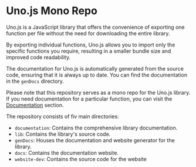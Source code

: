 # Uno.js Mono Repo
Uno.js is a JavaScript library that offers the convenience of exporting one function per file without the need for downloading the entire library.

By exporting individual functions, Uno.js allows you to import only the specific functions you require, resulting in a smaller bundle size and improved code readability.

The documentation for Uno.js is automatically generated from the source code, ensuring that it is always up to date. You can find the documentation in the `genDocs` directory.

Please note that this repository serves as a mono repo for the Uno.js library. If you need documentation for a particular function, you can visit the [Documentation](https://github.com/theatom06/uno.js/blob/main/documentation/README.md) section.

The repository consists of fiv main directories:

- `documentation`: Contains the comprehensive library documentation.
- `lib`: Contains the library's source code.
- `genDocs`: Houses the documentation and website generator for the library.
- `docs`: Contains the documentation website.
- `website-dev`: Contains the source code for the website 